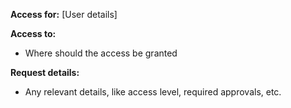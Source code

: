 **Access for:**
[User details]

**Access to:**
- Where should the access be granted

**Request details:**
- Any relevant details, like access level, required approvals, etc.